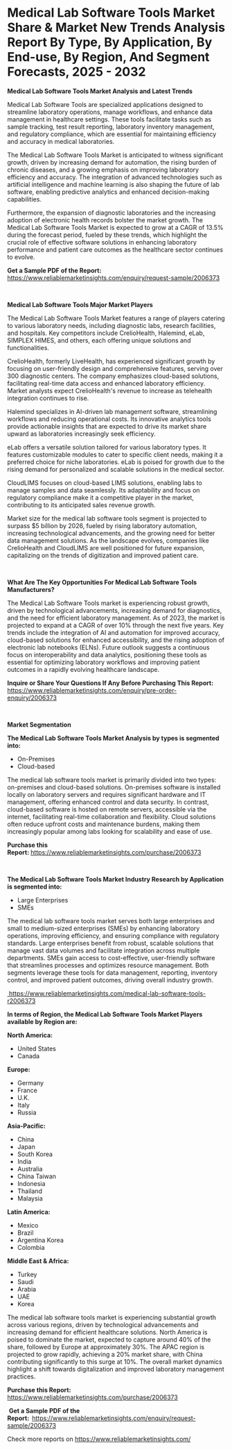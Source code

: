 <p><h1>Medical Lab Software Tools Market Share & Market New Trends Analysis Report By Type, By Application, By End-use, By Region, And Segment Forecasts, 2025 - 2032</h1></p><p><strong>Medical Lab Software Tools Market Analysis and Latest Trends</strong></p>
<p><p>Medical Lab Software Tools are specialized applications designed to streamline laboratory operations, manage workflows, and enhance data management in healthcare settings. These tools facilitate tasks such as sample tracking, test result reporting, laboratory inventory management, and regulatory compliance, which are essential for maintaining efficiency and accuracy in medical laboratories.</p><p>The Medical Lab Software Tools Market is anticipated to witness significant growth, driven by increasing demand for automation, the rising burden of chronic diseases, and a growing emphasis on improving laboratory efficiency and accuracy. The integration of advanced technologies such as artificial intelligence and machine learning is also shaping the future of lab software, enabling predictive analytics and enhanced decision-making capabilities.</p><p>Furthermore, the expansion of diagnostic laboratories and the increasing adoption of electronic health records bolster the market growth. The Medical Lab Software Tools Market is expected to grow at a CAGR of 13.5% during the forecast period, fueled by these trends, which highlight the crucial role of effective software solutions in enhancing laboratory performance and patient care outcomes as the healthcare sector continues to evolve.</p></p>
<p><strong>Get a Sample PDF of the Report:&nbsp;</strong> <a href="https://www.reliablemarketinsights.com/enquiry/request-sample/2006373?utm_campaign=2982&utm_medium=2&utm_source=Github&utm_content=ia&utm_term=11032025&utm_id=medical-lab-software-tools">https://www.reliablemarketinsights.com/enquiry/request-sample/2006373</a></p>
<p>&nbsp;</p>
<p><strong>Medical Lab Software Tools Major Market Players</strong></p>
<p><p>The Medical Lab Software Tools Market features a range of players catering to various laboratory needs, including diagnostic labs, research facilities, and hospitals. Key competitors include CrelioHealth, Halemind, eLab, SIMPLEX HIMES, and others, each offering unique solutions and functionalities.</p><p>CrelioHealth, formerly LiveHealth, has experienced significant growth by focusing on user-friendly design and comprehensive features, serving over 300 diagnostic centers. The company emphasizes cloud-based solutions, facilitating real-time data access and enhanced laboratory efficiency. Market analysts expect CrelioHealth's revenue to increase as telehealth integration continues to rise.</p><p>Halemind specializes in AI-driven lab management software, streamlining workflows and reducing operational costs. Its innovative analytics tools provide actionable insights that are expected to drive its market share upward as laboratories increasingly seek efficiency.</p><p>eLab offers a versatile solution tailored for various laboratory types. It features customizable modules to cater to specific client needs, making it a preferred choice for niche laboratories. eLab is poised for growth due to the rising demand for personalized and scalable solutions in the medical sector.</p><p>CloudLIMS focuses on cloud-based LIMS solutions, enabling labs to manage samples and data seamlessly. Its adaptability and focus on regulatory compliance make it a competitive player in the market, contributing to its anticipated sales revenue growth.</p><p>Market size for the medical lab software tools segment is projected to surpass $5 billion by 2026, fueled by rising laboratory automation, increasing technological advancements, and the growing need for better data management solutions. As the landscape evolves, companies like CrelioHealth and CloudLIMS are well positioned for future expansion, capitalizing on the trends of digitization and improved patient care.</p></p>
<p>&nbsp;</p>
<p><strong>What Are The Key Opportunities For Medical Lab Software Tools Manufacturers?</strong></p>
<p><p>The Medical Lab Software Tools market is experiencing robust growth, driven by technological advancements, increasing demand for diagnostics, and the need for efficient laboratory management. As of 2023, the market is projected to expand at a CAGR of over 10% through the next five years. Key trends include the integration of AI and automation for improved accuracy, cloud-based solutions for enhanced accessibility, and the rising adoption of electronic lab notebooks (ELNs). Future outlook suggests a continuous focus on interoperability and data analytics, positioning these tools as essential for optimizing laboratory workflows and improving patient outcomes in a rapidly evolving healthcare landscape.</p></p>
<p><strong>Inquire or Share Your Questions If Any Before Purchasing This Report:</strong> <a href="https://www.reliablemarketinsights.com/enquiry/pre-order-enquiry/2006373?utm_campaign=2982&utm_medium=2&utm_source=Github&utm_content=ia&utm_term=11032025&utm_id=medical-lab-software-tools">https://www.reliablemarketinsights.com/enquiry/pre-order-enquiry/2006373</a></p>
<p>&nbsp;</p>
<p><strong>Market Segmentation</strong></p>
<p><strong>The Medical Lab Software Tools Market Analysis by types is segmented into:</strong></p>
<p><ul><li>On-Premises</li><li>Cloud-based</li></ul></p>
<p><p>The medical lab software tools market is primarily divided into two types: on-premises and cloud-based solutions. On-premises software is installed locally on laboratory servers and requires significant hardware and IT management, offering enhanced control and data security. In contrast, cloud-based software is hosted on remote servers, accessible via the internet, facilitating real-time collaboration and flexibility. Cloud solutions often reduce upfront costs and maintenance burdens, making them increasingly popular among labs looking for scalability and ease of use.</p></p>
<p><strong>Purchase this Report:&nbsp;</strong><a href="https://www.reliablemarketinsights.com/purchase/2006373?utm_campaign=2982&utm_medium=2&utm_source=Github&utm_content=ia&utm_term=11032025&utm_id=medical-lab-software-tools">https://www.reliablemarketinsights.com/purchase/2006373</a></p>
<p>&nbsp;</p>
<p><strong>The Medical Lab Software Tools Market Industry Research by Application is segmented into:</strong></p>
<p><ul><li>Large Enterprises</li><li>SMEs</li></ul></p>
<p><p>The medical lab software tools market serves both large enterprises and small to medium-sized enterprises (SMEs) by enhancing laboratory operations, improving efficiency, and ensuring compliance with regulatory standards. Large enterprises benefit from robust, scalable solutions that manage vast data volumes and facilitate integration across multiple departments. SMEs gain access to cost-effective, user-friendly software that streamlines processes and optimizes resource management. Both segments leverage these tools for data management, reporting, inventory control, and improved patient outcomes, driving overall industry growth.</p></p>
<p><a href="https://www.reliablemarketinsights.com/medical-lab-software-tools-r2006373?utm_campaign=2982&utm_medium=2&utm_source=Github&utm_content=ia&utm_term=11032025&utm_id=medical-lab-software-tools">&nbsp;https://www.reliablemarketinsights.com/medical-lab-software-tools-r2006373</a></p>
<p><strong>In terms of Region, the Medical Lab Software Tools Market Players available by Region are:</strong></p>
<p>
    <p> <strong> North America: </strong>
        <ul>
            <li>United States</li>
            <li>Canada</li>
        </ul>
        </p> 
    <p> <strong> Europe: </strong>
        <ul>
            <li>Germany</li>
            <li>France</li>
            <li>U.K.</li>
            <li>Italy</li>
            <li>Russia</li>
        </ul>
        </p> 
    <p> <strong> Asia-Pacific: </strong>
        <ul>
            <li>China</li>
            <li>Japan</li>
            <li>South Korea</li>
            <li>India</li>
            <li>Australia</li>
            <li>China Taiwan</li>
            <li>Indonesia</li>
            <li>Thailand</li>
            <li>Malaysia</li>
        </ul>
        </p> 
    <p> <strong> Latin America: </strong>
        <ul>
            <li>Mexico</li>
            <li>Brazil</li>
            <li>Argentina Korea</li>
            <li>Colombia</li>
        </ul>
        </p> 
    <p> <strong> Middle East & Africa: </strong>
        <ul>
            <li>Turkey</li>
            <li>Saudi</li>
            <li>Arabia</li>
            <li>UAE</li>
            <li>Korea</li>
        </ul>
    </p>
    </p>
<p><p>The medical lab software tools market is experiencing substantial growth across various regions, driven by technological advancements and increasing demand for efficient healthcare solutions. North America is poised to dominate the market, expected to capture around 40% of the share, followed by Europe at approximately 30%. The APAC region is projected to grow rapidly, achieving a 20% market share, with China contributing significantly to this surge at 10%. The overall market dynamics highlight a shift towards digitalization and improved laboratory management practices.</p></p>
<p><strong>Purchase this Report: </strong><a href="https://www.reliablemarketinsights.com/purchase/2006373?utm_campaign=2982&utm_medium=2&utm_source=Github&utm_content=ia&utm_term=11032025&utm_id=medical-lab-software-tools">https://www.reliablemarketinsights.com/purchase/2006373</a></p>
<p>&nbsp;<strong>Get a Sample PDF of the Report:&nbsp;&nbsp;</strong><a href="https://www.reliablemarketinsights.com/enquiry/request-sample/2006373?utm_campaign=2982&utm_medium=2&utm_source=Github&utm_content=ia&utm_term=11032025&utm_id=medical-lab-software-tools">https://www.reliablemarketinsights.com/enquiry/request-sample/2006373</a></p>
<p><strong></strong></p>
<p>Check more reports on <a href="https://www.reliablemarketinsights.com/?utm_campaign=2982&utm_medium=2&utm_source=Github&utm_content=ia&utm_term=11032025&utm_id=medical-lab-software-tools">https://www.reliablemarketinsights.com/</a></p>